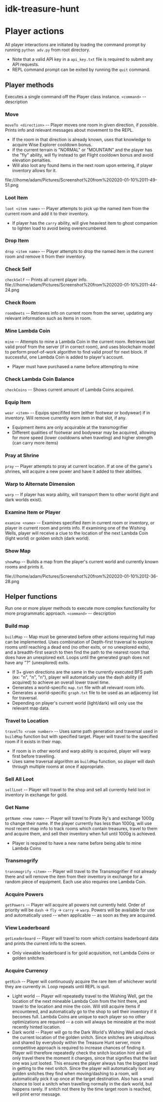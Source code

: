 # idk-treasure-hunt

# Player actions
All player interactions are initiated by loading the command prompt by running `python adv.py` from root directory.
- Note that a valid API key in a `api_key.txt` file is required to submit any API requests.
- REPL command prompt can be exited by running the `quit` command.


## Player methods
Executes a single command off the Player class instance.
`<command>` -- description

### Move
`moveTo <direction>` -- Player moves one room in given direction, if possible. Prints info and relevant messages about movement to the REPL.
- If the room in that direction is already known, uses that knowledge to acquire Wise Explorer cooldown bonus. 
- If the current terrain is "NORMAL" or "MOUNTAIN" and the player has the "fly" ability, will fly instead to get Flight cooldown bonus and avoid elevation penalties. 
- Will also loot any found items in the next room upon entering, if player inventory allows for it.

file:///home/adam/Pictures/Screenshot%20from%202020-01-10%2011-49-51.png

### Loot Item
`loot <item name>` -- Player attempts to pick up the named item from the current room and add it to their inventory.
- If player has the `carry` ability, will give heaviest item to ghost companion to lighten load to avoid being overencumbered.

### Drop Item
`drop <item name>` -- Player attempts to drop the named item in the current room and remove it from their inventory.

### Check Self
`checkSelf` -- Prints all current player info.
file:///home/adam/Pictures/Screenshot%20from%202020-01-10%2011-44-24.png


### Check Room
`roomDeets` -- Retrieves info on current room from the server, updating any relevant information such as items in room.

### Mine Lambda Coin
`mine` -- Attempts to mine a Lambda Coin in the current room. Retrieves last valid proof from the server (if in correct room), and uses blockchain model to perform proof-of-work algorithm to find valid proof for next block. If successful, one Lambda Coin is added to player's account.
- Player must have purchased a name before attempting to mine

### Check Lambda Coin Balance
`checkCoins` -- Shows current amount of Lambda Coins acquired.

### Equip Item
`wear <item>` -- Equips specififed item (either footwear or bodywear) if in inventory. Will remove currently worn item in that slot, if any.
- Equipment items are only acquirable at the transmogrifier
- Different qualities of footwear and bodywear may be acquired, allowing for more speed (lower cooldowns when traveling) and higher strength (can carry more items)

### Pray at Shrine
`pray` -- Player attempts to pray at current location. If at one of the game's shrines, will acquire a new power and have it added to their abilities.

### Warp to Alternate Dimension
`warp` -- If player has warp ability, will transport them to other world (light and dark worlds exist).

### Examine Item or Player
`examine <name>` -- Examines specified item in current room or inventory, or player in current room and prints info. If examining one of the Wishing Wells, player will receive a clue to the location of the next Lambda Coin (light world) or golden snitch (dark world).

### Show Map
`showMap` -- Builds a map from the player's current world and currently known rooms and prints it.

file:///home/adam/Pictures/Screenshot%20from%202020-01-10%2012-36-28.png

## Helper functions
Run one or more player methods to execute more complex functionality for more programmatic approach.
`<command>` -- description

### Build map
`buildMap` -- Map must be generated before other actions requiring full map can be implemented. Uses combination of Depth-first traversal to explore rooms until reaching a dead end (no other exits, or no unexplored exits), and a breadth-first search to then find the path to the nearest room that does have an unexplored exit. Loops until the generated graph does not have any "?" (unexplored) exits. 
- If 3+ given directions are the same in the currently executed BFS path (ex: "n", "n", "n"), player will automatically use the dash ability (if acquired) to achieve an overall lower travel time.
- Generates a world-specific `map.txt` file with all relevant room info.
- Generates a world-specific `graph.txt` file to be used as an adjacency list for traversal.
- Depending on player's current world (light/dark) will only use the relevant map data.

### Travel to Location
`travelTo <room number>` -- Uses same path generation and traversal used in `buildMap` function but with specified target. Player will travel to the specified room if it exists in their map.
- If room is in other world and warp ability is acquired, player will warp first before travelling.
- Uses same traversal algorithm as `buildMap` function, so player will dash through multiple rooms at once if appropriate.

### Sell All Loot
`sellLoot` -- Player will travel to the shop and sell all currently held loot in inventory in exchange for gold.

### Get Name
`getName <new name>` -- Player will travel to Pirate Ry's and exchange 1000g to change their name. If the player currently has less than 1000g, will use most recent map info to track rooms which contain treasures, travel to them and acquire them, and sell their inventory when full until 1000g is achieved.
- Player is required to have a new name before being able to mine Lambda Coins

### Transmogrify
`transmogrify <item>` -- Player will travel to the Transmogrifier if not already there and will remove the item from their inventory in exchange for a random piece of equipment. Each use also requires one Lambda Coin.

### Acquire Powers
`getPowers` -- Player will acquire all powers not currently held. Order of priority will be `dash` -> `fly` -> `carry` -> `warp`. Powers will be available for use and automatically used -- when applicable -- as soon as they are acquired.

### View Leaderboard
`getLeaderboard` -- Player will travel to room which contains leaderboard data and prints the current info to the screen.
- Only viewable leaderboard is for gold acquisition, not Lambda Coins or golden snitches

### Acquire Currency
`getRich` -- Player will continuously acquire the rare item of whichever world they are currently in. Loop repeats until REPL is quit.
- Light world -- Player will repeatedly travel to the Wishing Well, get the location of the next mineable Lambda Coin from the hint there, and travel to the location and mine the coin. Will still acquire items if encountered, and automatically go to the shop to sell their inventory if it becomes full. Lambda Coins are unique to each player so no other optimizations are required -- a coin will always be mineable at the most recently hinted location.
- Dark world -- Player will go to the Dark World's Wishing Well and check the current location of the golden snitch. Since snitches are ubiquitous and shared by everybody within the Treasure Hunt server, more competitive approach is required to increase chances of finding it. Player will therefore repeatedly check the snitch location hint and will only travel there the moment it changes, since that signifies that the last one was just looted. This ensures the player always has the biggest lead in getting to the next snitch. Since the player will automatically loot any golden snitches they find when moving/dashing to a room, will automatically pick it up once at the target destination. Also has a small chance to loot a snitch when travelling normally in the dark world, but happens rarely. If snitch not there by the time target room is reached, will print error message.
